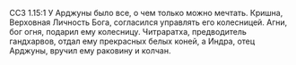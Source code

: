 ССЗ 1.15:1	У Арджуны было все, о чем только можно мечтать. Кришна, Верховная Личность Бога, согласился управлять его колесницей. Агни, бог огня, подарил ему колесницу. Читраратха, предводитель гандхарвов, отдал ему прекрасных белых коней, а Индра, отец Арджуны, вручил ему раковину и колчан.